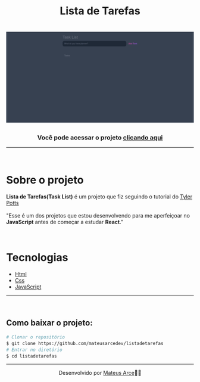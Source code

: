 <h1 align="center">
   Lista de Tarefas
</h1>

<h1 align="center">
    <img src="capa.png">
</h1>

<h3 align="center">Você pode acessar o projeto <a href="https://listadetarefas-beryl.vercel.app/" target="_blank">clicando aqui</a></h3>

---

</br>

# Sobre o projeto

**Lista de Tarefas(Task List)** é um projeto que fiz seguindo o tutorial do [Tyler Potts](https://www.youtube.com/c/TylerPotts)
</br>
</br>
"Esse é um dos projetos que estou desenvolvendo para me aperfeiçoar no **JavaScript** antes de começar a estudar **React**."

<br/>

# Tecnologias

- [Html](https://www.w3schools.com/html/)
- [Css](https://www.w3schools.com/css/)
- [JavaScript](https://developer.mozilla.org/en-US/docs/Web/JavaScript)

---

<br/>

## Como baixar o projeto:

```bash
# Clonar o repositório
$ git clone https://github.com/mateusarcedev/listadetarefas
# Entrar no diretório
$ cd listadetarefas
```

---

<p align="center"> Desenvolvido por <a href="https://www.linkedin.com/in/mateus-arce/">Mateus Arce</a>✌🏼</p>